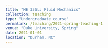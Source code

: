 ```yaml
---
title: "ME 336L: Fluid Mechanics"
collection: teaching
type: "Undergraduate course"
permalink: /teaching/2021-spring-teaching-1
venue: "Duke University, Spring"
date: 2021-01-01
location: "Durham, NC"
---
```


